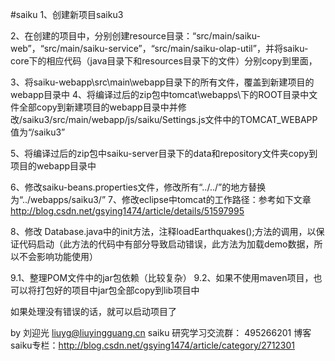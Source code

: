 #saiku
1、创建新项目saiku3



2、在创建的项目中，分别创建resource目录：“src/main/saiku-web”，“src/main/saiku-service”，“src/main/saiku-olap-util”，并将saiku-core下的相应代码（java目录下和resources目录下的文件）分别copy到里面，

3、将saiku-webapp\src\main\webapp目录下的所有文件，覆盖到新建项目的webapp目录中
4、将编译过后的zip包中tomcat\webapps\下的ROOT目录中文件全部copy到新建项目的webapp目录中并修改/saiku3/src/main/webapp/js/saiku/Settings.js文件中的TOMCAT_WEBAPP值为“/saiku3”

5、将编译过后的zip包中saiku-server目录下的data和repository文件夹copy到项目的webapp目录中

6、修改saiku-beans.properties文件，修改所有“../../”的地方替换为“../webapps/saiku3/”
7、修改eclipse中tomcat的工作路径：参考如下文章
http://blog.csdn.net/gsying1474/article/details/51597995

8、修改 Database.java中的init方法，注释loadEarthquakes();方法的调用，以保证代码启动（此方法的代码中有部分导致启动错误，此方法为加载demo数据，所以不会影响功能使用）

9.1、整理POM文件中的jar包依赖（比较复杂）
9.2、如果不使用maven项目，也可以将打包好的项目中jar包全部copy到lib项目中


如果处理没有错误的话，就可以启动项目了

by 刘迎光
liuyg@liuyingguang.cn
saiku 研究学习交流群： 495266201
博客saiku专栏：http://blog.csdn.net/gsying1474/article/category/2712301